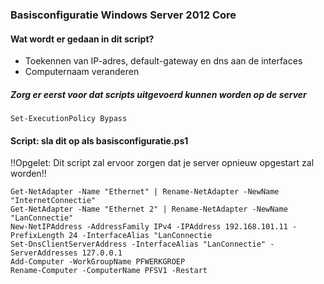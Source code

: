 ### Basisconfiguratie Windows Server 2012 Core

#### Wat wordt er gedaan in dit script?

- Toekennen van IP-adres, default-gateway en dns aan de interfaces
- Computernaam veranderen

##### Zorg er eerst voor dat scripts uitgevoerd kunnen worden op de server

`Set-ExecutionPolicy Bypass`

#### Script: sla dit op als basisconfiguratie.ps1

!!Opgelet: Dit script zal ervoor zorgen dat je server opnieuw opgestart zal worden!!

```
Get-NetAdapter -Name "Ethernet" | Rename-NetAdapter -NewName "InternetConnectie" 
Get-NetAdapter -Name "Ethernet 2" | Rename-NetAdapter -NewName "LanConnectie"
New-NetIPAddress -AddressFamily IPv4 -IPAddress 192.168.101.11 -PrefixLength 24 -InterfaceAlias "LanConnectie
Set-DnsClientServerAddress -InterfaceAlias "LanConnectie" -ServerAddresses 127.0.0.1
Add-Computer -WorkGroupName PFWERKGROEP 
Rename-Computer -ComputerName PFSV1 -Restart
```
